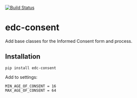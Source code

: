 [![Build Status](https://travis-ci.org/botswana-harvard/edc-consent.svg?branch=develop)](https://travis-ci.org/botswana-harvard/edc-consent)

# edc-consent
Add base classes for the Informed Consent form and process.

Installation
------------

	pip install edc-consent
	
Add to settings:

	MIN_AGE_OF_CONSENT = 16
	MAX_AGE_OF_CONSENT = 64

